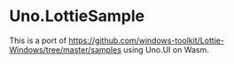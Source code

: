 # Uno.LottieSample

This is a port of <https://github.com/windows-toolkit/Lottie-Windows/tree/master/samples> using Uno.UI on Wasm.
